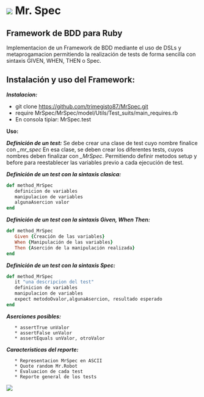 ![](https://res.cloudinary.com/teepublic/image/private/s--HszJ7-aF--/t_Preview/b_rgb:191919,c_limit,f_jpg,h_630,q_90,w_630/v1446235287/production/designs/251066_5.jpg) Mr. Spec
========

## Framework de BDD para Ruby

Implementacion de un Framework de BDD mediante el uso de DSLs y metaprogamacion permitiendo la realización de tests de forma sencilla con sintaxis GIVEN, WHEN, THEN o Spec.


## Instalación y uso del Framework:

   ***Instalacion:*** 
   
   - git clone https://github.com/trimegisto87/MrSpec.git
   - require  MrSpec/MrSpec/model/Utils/Test_suits/main_requires.rb
   - En consola tipiar: MrSpec.test

**Uso:**
   
   ***Definición de un test:*** Se debe crear una clase de test cuyo nombre finalice con *_mr_spec*
                                 En esa clase, se deben crear los diferentes tests, cuyos nombres deben finalizar con *_MrSpec*. 
                                Permitiendo definir metodos setup y before para reestablecer las variables previo a cada ejecución de test.
                                 
   ***Definición de un test con la sintaxis clasica:***
    
```Ruby
def method_MrSpec
   definicion de variables
   manipulacion de variables
   algunaAsercion valor
end
```                                 

   ***Definición de un test con la sintaxis Given, When Then:***
    
```Ruby
def method_MrSpec
   Given {Creación de las variables}
   When {Manipulación de las variables}
   Then {Aserción de la manipulación realizada}
end
```

   ***Definición de un test con la sintaxis Spec:***
    
```Ruby
def method_MrSpec
   it "una descripcion del test"
   definicion de variables
   manipulacion de variables
   expect metodoOvalor,algunaAsercion, resultado esperado
end
```   

   ***Aserciones posibles:***
``` 
   * assertTrue unValor
   * assertFalse unValor
   * assertEquals unValor, otroValor
``` 

   ***Caracteristicas del reporte:*** 
``` 
   * Representacion MrSpec en ASCII
   * Quote random Mr.Robot
   * Evaluacion de cada test
   * Reporte general de los tests
```  

![](https://github.com/trimegisto87/MrSpec/raw/master/docs/MrSpecreadme2.png)
